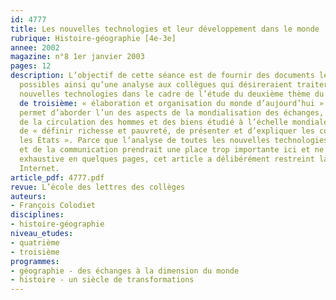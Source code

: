 ```yaml
---
id: 4777
title: Les nouvelles technologies et leur développement dans le monde
rubrique: Histoire-géographie [4e-3e]
annee: 2002
magazine: n°8 1er janvier 2003
pages: 12
description: L’objectif de cette séance est de fournir des documents les plus récents
  possibles ainsi qu’une analyse aux collègues qui désireraient traiter le sujet des
  nouvelles technologies dans le cadre de l’étude du deuxième thème du programme d’histoire-géographie
  de troisième: « élaboration et organisation du monde d’aujourd’hui ». Cette approche
  permet d’aborder l’un des aspects de la mondialisation des échanges, « l’accroissement
  de la circulation des hommes et des biens étudié à l’échelle mondiale », mais également
  de « définir richesse et pauvreté, de présenter et d’expliquer les contrastes entre
  les États ». Parce que l’analyse de toutes les nouvelles technologies de l’information
  et de la communication prendrait une place trop importante ici et ne saurait être
  exhaustive en quelques pages, cet article a délibérément restreint la question à
  Internet.
article_pdf: 4777.pdf
revue: L’école des lettres des collèges
auteurs:
- François Colodiet
disciplines:
- histoire-géographie
niveau_etudes:
- quatrième
- troisième
programmes:
- géographie - des échanges à la dimension du monde
- histoire - un siècle de transformations
---
```

